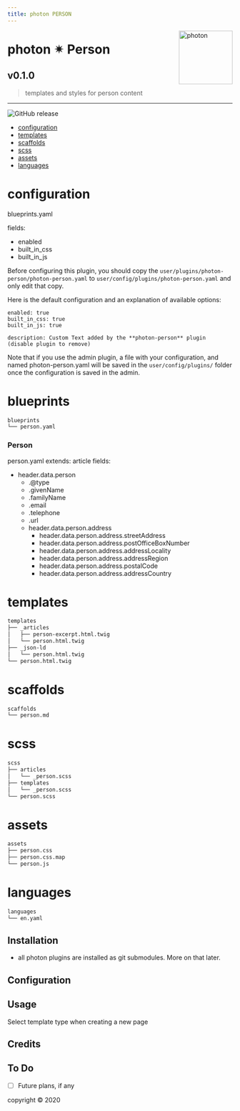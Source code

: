 ```yaml
---
title: photon PERSON
---
```

<a href="https://photon-platform.net/">
    <img src="https://photon-platform.net/user/images/photon-logo-banner.png" alt="photon" title="photon" align="right" height="120" />
</a>


# photon ✴ Person

## v0.1.0
> templates and styles for person content

---

![GitHub release](https://img.shields.io/github/v/tag/photon-platform/grav-theme-photon)

- [configuration](#configuration)
- [templates](#templates)
- [scaffolds](#scaffolds)
- [scss](#scss)
- [assets](#assets)
- [languages](#languages)

# configuration
blueprints.yaml

fields:
- enabled
- built_in_css
- built_in_js

Before configuring this plugin, you should copy the `user/plugins/photon-person/photon-person.yaml` to `user/config/plugins/photon-person.yaml` and only edit that copy.

Here is the default configuration and an explanation of available options:

```
enabled: true
built_in_css: true
built_in_js: true

description: Custom Text added by the **photon-person** plugin (disable plugin to remove)
```

Note that if you use the admin plugin, a file with your configuration, and named photon-person.yaml will be saved in the `user/config/plugins/` folder once the configuration is saved in the admin.


# blueprints

```sh
blueprints
└── person.yaml
```

### Person
person.yaml
extends: article
fields:
- header.data.person
  - .@type
  - .givenName
  - .familyName
  - .email
  - .telephone
  - .url
  - header.data.person.address
    - header.data.person.address.streetAddress
    - header.data.person.address.postOfficeBoxNumber
    - header.data.person.address.addressLocality
    - header.data.person.address.addressRegion
    - header.data.person.address.postalCode
    - header.data.person.address.addressCountry

# templates

```sh
templates
├── _articles
│   ├── person-excerpt.html.twig
│   └── person.html.twig
├── _json-ld
│   └── person.html.twig
└── person.html.twig
```

# scaffolds

```sh
scaffolds
└── person.md
```

# scss

```sh
scss
├── articles
│   └── _person.scss
├── templates
│   └── _person.scss
└── person.scss
```

# assets

```sh
assets
├── person.css
├── person.css.map
└── person.js
```

# languages

```sh
languages
└── en.yaml
```


## Installation

- all photon plugins are installed as git submodules. More on that later.



## Configuration


## Usage

Select template type when creating a new page

## Credits


## To Do

- [ ] Future plans, if any


copyright &copy; 2020
